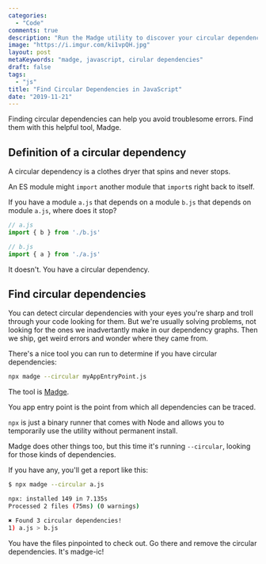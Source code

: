 ```yaml
---
categories:
  - "Code"
comments: true
description: "Run the Madge utility to discover your circular dependencies"
image: "https://i.imgur.com/ki1vpQH.jpg"
layout: post
metaKeywords: "madge, javascript, cirular dependencies"
draft: false
tags:
  - "js"
title: "Find Circular Dependencies in JavaScript"
date: "2019-11-21"
---
```


Finding circular dependencies can help you avoid troublesome errors.  Find them with this helpful tool, Madge.

<!--more-->

## Definition of a circular dependency

A circular dependency is a clothes dryer that spins and never stops.  

An ES module might `import` another module that `import`s right back to itself.  

If you have a module `a.js` that depends on a module `b.js` that depends on module `a.js`, where does it stop?

```javascript
// a.js
import { b } from './b.js'

// b.js
import { a } from './a.js'
```

It doesn't.  You have a circular dependency.

## Find circular dependencies

You can detect circular dependencies with your eyes you're sharp and troll through your code looking for them.  But we're usually solving problems, not looking for the ones we inadvertantly make in our dependency graphs. Then we ship, get weird errors and wonder where they came from.  

There's a nice tool you can run to determine if you have circular dependencies:

```bash
npx madge --circular myAppEntryPoint.js
```

The tool is [Madge](https://github.com/pahen/madge).  

You app entry point is the point from which all dependencies can be traced.

`npx` is just a binary runner that comes with Node and allows you to temporarily use the utility without permanent install.  

Madge does other things too, but this time it's running `--circular`, looking for those kinds of dependencies.

If you have any, you'll get a report like this:

```bash
$ npx madge --circular a.js

npx: installed 149 in 7.135s                                                                                                                            
Processed 2 files (75ms) (0 warnings)                                                                                                                

✖ Found 3 circular dependencies!                                                                                                                        
1) a.js > b.js 
```

You have the files pinpointed to check out.  Go there and remove the circular dependencies.  It's madge-ic!
